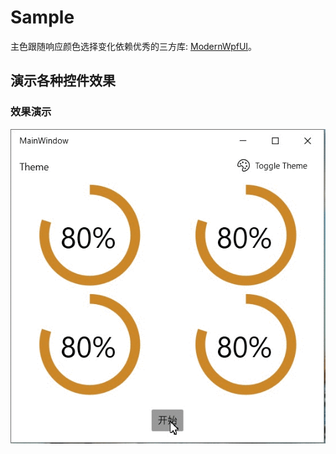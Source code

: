 # Sample

主色跟随响应颜色选择变化依赖优秀的三方库: [ModernWpfUI](https://www.nuget.org/packages/ModernWpfUI)。

## 演示各种控件效果

### 效果演示

![](https://raw.githubusercontent.com/zhongwcool/Mar.Controls/main/Sample/Assets/sf9QtpmJUj.gif)
